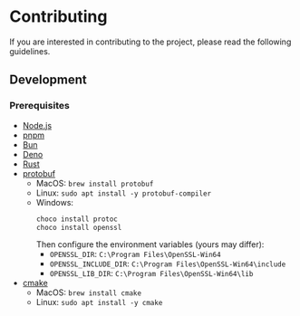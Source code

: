 # Contributing

If you are interested in contributing to the project, please read the following guidelines.

## Development

### Prerequisites

- [Node.js](https://nodejs.org/en)
- [pnpm](https://pnpm.io/)
- [Bun](https://bun.sh/)
- [Deno](https://deno.com/)
- [Rust](https://www.rust-lang.org/)
- [protobuf](https://grpc.io/docs/protoc-installation/)
  - MacOS: `brew install protobuf`
  - Linux: `sudo apt install -y protobuf-compiler`
  - Windows:
    ```powershell
    choco install protoc
    choco install openssl
    ```
    Then configure the environment variables (yours may differ):
    - `OPENSSL_DIR`: `C:\Program Files\OpenSSL-Win64`
    - `OPENSSL_INCLUDE_DIR`: `C:\Program Files\OpenSSL-Win64\include`
    - `OPENSSL_LIB_DIR`: `C:\Program Files\OpenSSL-Win64\lib`
- [cmake](https://cmake.org/)
  - MacOS: `brew install cmake`
  - Linux: `sudo apt install -y cmake`
